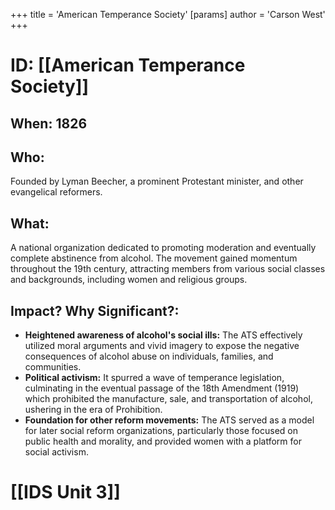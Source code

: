 +++
 title = 'American Temperance Society'
[params]
	author = 'Carson West'
+++
# ID: [[American Temperance Society]] 
## When: 1826
## Who: 
Founded by Lyman Beecher, a prominent Protestant minister, and other evangelical reformers.
## What: 
A national organization dedicated to promoting moderation and eventually complete abstinence from alcohol. The movement gained momentum throughout the 19th century, attracting members from various social classes and backgrounds, including women and religious groups. 
## Impact? Why Significant?: 
- **Heightened awareness of alcohol's social ills:** The ATS effectively utilized moral arguments and vivid imagery to expose the negative consequences of alcohol abuse on individuals, families, and communities. 
- **Political activism:** It spurred a wave of temperance legislation, culminating in the eventual passage of the 18th Amendment (1919) which prohibited the manufacture, sale, and transportation of alcohol, ushering in the era of Prohibition.
- **Foundation for other reform movements:** The ATS served as a model for later social reform organizations, particularly those focused on public health and morality, and provided women with a platform for social activism. 

# [[IDS Unit 3]]